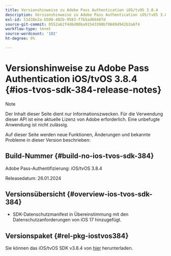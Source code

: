 ```yaml
---
title: Versionshinweise zu Adobe Pass Authentication iOS/tvOS 3.8.4
description: Versionshinweise zu Adobe Pass Authentication iOS/tvOS 3.8.4
exl-id: 51d38e2a-b500-402b-9583-f7b5ad6648fd
source-git-commit: 8552a62f4d6d80ba91543390bf0689d942b3a6f4
workflow-type: tm+mt
source-wordcount: '102'
ht-degree: 0%

---
```


# Versionshinweise zu Adobe Pass Authentication iOS/tvOS 3.8.4 {#ios-tvos-sdk-384-release-notes}

>[!NOTE]
>
>Der Inhalt dieser Seite dient nur Informationszwecken. Für die Verwendung dieser API ist eine aktuelle Lizenz von Adobe erforderlich. Eine unbefugte Anwendung ist nicht zulässig.

Auf dieser Seite werden neue Funktionen, Änderungen und bekannte Probleme in dieser Version beschrieben:

## Build-Nummer {#build-no-ios-tvos-sdk-384}

Adobe Pass-Authentifizierung: iOS/tvOS 3.8.4

Releasedatum: 26.01.2024



## Versionsübersicht {#overview-ios-tvos-sdk-384}

* SDK-Datenschutzmanifest in Übereinstimmung mit den Datenschutzanforderungen von iOS 17 hinzugefügt.


## Versionspaket {#rel-pkg-iostvos384}

Sie können das iOS/tvOS SDK v3.8.4 von [hier](https://tve.zendesk.com/hc/en-us/articles/204963209-iOS-tvOS-Native-AccessEnabler-Library) herunterladen.
